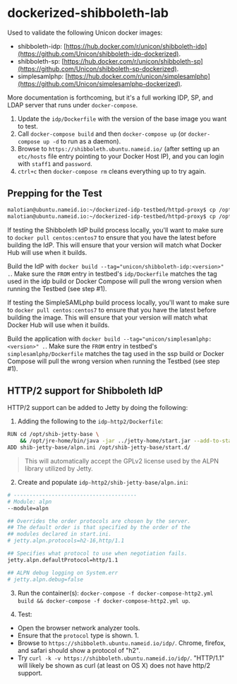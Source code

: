 # dockerized-shibboleth-lab

Used to validate the following Unicon docker images:

- shibboleth-idp: [https://hub.docker.com/r/unicon/shibboleth-idp](https://github.com/Unicon/shibboleth-idp-dockerized).
- shibboleth-sp: [https://hub.docker.com/r/unicon/shibboleth-sp](https://github.com/Unicon/shibboleth-sp-dockerized).
- simplesamlphp: [https://hub.docker.com/r/unicon/simplesamlphp](https://github.com/Unicon/simplesamlphp-dockerized).

More documentation is forthcoming, but it's a full working IDP, SP, and LDAP server that runs under `docker-compose`. 

1. Update the `idp/Dockerfile` with the version of the base image you want to test.
2. Call `docker-compose build` and then `docker-compose up` (or `docker-compose up -d` to run as a daemon).
3. Browse to `https://shibboleth.ubuntu.nameid.io/` (after setting up an `etc/hosts` file entry pointing to your Docker Host IP), and you can login with `staff1` and `password`.  
4. `ctrl+c` then `docker-compose rm` cleans everything up to try again.

## Prepping for the Test

```bash
malotian@ubuntu.nameid.io:~/dockerized-idp-testbed/httpd-proxy$ cp /opt/gluu-server/etc/certs/\*.ubuntu.nameid.io.cer /home/malotian/dockerized-idp-testbed/httpd-proxy/etc-httpd/ssl/domain.crt
malotian@ubuntu.nameid.io:~/dockerized-idp-testbed/httpd-proxy$ cp /opt/gluu-server/etc/certs/\*.ubuntu.nameid.io.key /home/malotian/dockerized-idp-testbed/httpd-proxy/etc-httpd/ssl/domain.key
```


If testing the Shibboleth IdP build process locally, you'll want to make sure to `docker pull centos:centos7` to ensure that you have the latest before building the IdP. This will ensure that your version will match what Docker Hub will use when it builds. 

Build the IdP with `docker build --tag="unicon/shibboleth-idp:<version>" .`. Make sure the `FROM` entry in testbed's `idp/Dockerfile` matches the tag used in the idp build  or Docker Compose will pull the wrong version when running the Testbed (see step #1).

If testing the SimpleSAMLphp build process locally, you'll want to make sure to `docker pull centos:centos7` to ensure that you have the latest before building the image. This will ensure that your version will match what Docker Hub will use when it builds. 

Build the application with `docker build --tag="unicon/simplesamlphp:<version>" .`. Make sure the `FROM` entry in testbed's `simplesamlphp/Dockerfile` matches the tag used in the ssp build or Docker Compose will pull the wrong version when running the Testbed (see step #1).

## HTTP/2 support for Shibboleth IdP

HTTP/2 support can be added to Jetty by doing the following:

1. Adding the following to the `idp-http2/Dockerfile`:
 
```bash
RUN cd /opt/shib-jetty-base \
    && /opt/jre-home/bin/java -jar ../jetty-home/start.jar --add-to-startd=http2 -Dorg.eclipse.jetty.start.ack.licenses=true
ADD shib-jetty-base/alpn.ini /opt/shib-jetty-base/start.d/
```

> This will automatically accept the GPLv2 license used by the ALPN library utilized by Jetty.

2. Create and populate `idp-http2/shib-jetty-base/alpn.ini`:

```apache
# ---------------------------------------
# Module: alpn
--module=alpn

## Overrides the order protocols are chosen by the server.
## The default order is that specified by the order of the
## modules declared in start.ini.
# jetty.alpn.protocols=h2-16,http/1.1

## Specifies what protocol to use when negotiation fails.
jetty.alpn.defaultProtocol=http/1.1

## ALPN debug logging on System.err
# jetty.alpn.debug=false
```

3. Run the container(s): `docker-compose -f docker-compose-http2.yml build && docker-compose -f docker-compose-http2.yml up`.

4. Test:

- Open the browser network analyzer tools. 
- Ensure that the `protocol` type is shown. 1.
- Browse to `https://shibboleth.ubuntu.nameid.io/idp/`. Chrome, firefox, and safari should show a protocol of "h2".
- Try `curl -k -v https://shibboleth.ubuntu.nameid.io/idp/`. "HTTP/1.1" will likely be shown as curl (at least on OS X) does not have http/2 support.
